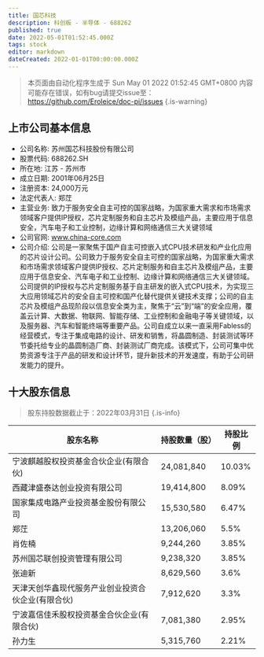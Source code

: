 ```yaml
---
title: 国芯科技
description: 科创板 - 半导体 - 688262
published: true
date: 2022-05-01T01:52:45.000Z
tags: stock
editor: markdown
dateCreated: 2022-01-01T00:00:00.000Z
---
```


> 本页面由自动化程序生成于 Sun May 01 2022 01:52:45 GMT+0800
> 内容可能存在错误，如有bug请提交issue至：https://github.com/Eroleice/doc-pi/issues
{.is-warning}

## 上市公司基本信息
- 公司名称: 苏州国芯科技股份有限公司
- 股票代码: 688262.SH
- 所在地: 江苏 - 苏州市
- 成立日期: 2001年06月25日
- 注册资本: 24,000万元
- 法定代表人: 郑茳
- 主营业务: 致力于服务安全自主可控的国家战略，为国家重大需求和市场需求领域客户提供IP授权，芯片定制服务和自主芯片及模组产品，主要应用于信息安全，汽车电子和工业控制，边缘计算和网络通信三大关键领域
- 公司官网: www.china-core.com
- 公司介绍: 公司是一家聚焦于国产自主可控嵌入式CPU技术研发和产业化应用的芯片设计公司。公司致力于服务安全自主可控的国家战略，为国家重大需求和市场需求领域客户提供IP授权、芯片定制服务和自主芯片及模组产品，主要应用于信息安全、汽车电子和工业控制、边缘计算和网络通信三大关键领域。公司提供的IP授权与芯片定制服务基于自主研发的嵌入式CPU技术，为实现三大应用领域芯片的安全自主可控和国产化替代提供关键技术支撑；公司的自主芯片及模组产品现阶段以信息安全类为主，聚焦于“云”到“端”的安全应用，覆盖云计算、大数据、物联网、智能存储、工业控制和金融电子等关键领域，以及服务器、汽车和智能终端等重要产品。公司自成立以来一直采用Fabless的经营模式，专注于集成电路的设计、研发和销售，将晶圆制造、封装测试等环节委托给专业的晶圆制造厂商、封装测试厂商完成。该模式下，公司可集中优势资源专注于产品的研发和设计环节，提升新技术的开发速度，有助于公司研发能力的提升。


## 十大股东信息
> 股东持股数据截止于：2022年03月31日
{.is-info}

| 股东名称 | 持股数量（股） | 持股比例 |
| --- | --- | --- |
| 宁波麒越股权投资基金合伙企业(有限合伙) | 24,081,840 | 10.03% |
| 西藏津盛泰达创业投资有限公司 | 19,414,800 | 8.09% |
| 国家集成电路产业投资基金股份有限公司 | 15,530,580 | 6.47% |
| 郑茳 | 13,206,060 | 5.5% |
| 肖佐楠 | 9,244,260 | 3.85% |
| 苏州国芯联创投资管理有限公司 | 9,238,320 | 3.85% |
| 张迪新 | 8,629,560 | 3.6% |
| 天津天创华鑫现代服务产业创业投资合伙企业(有限合伙) | 7,912,620 | 3.3% |
| 宁波嘉信佳禾股权投资基金合伙企业(有限合伙) | 7,081,380 | 2.95% |
| 孙力生 | 5,315,760 | 2.21% |




